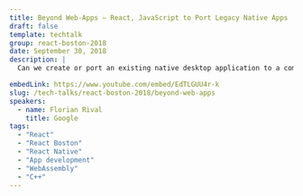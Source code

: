 ```yaml
---
title: Beyond Web-Apps – React, JavaScript to Port Legacy Native Apps
draft: false
template: techtalk
group: react-boston-2018
date: September 30, 2018
description: |
  Can we create or port an existing native desktop application to a complete "React powered" web-app matching (or even exceeding) the quality of the legacy desktop app? Sounds like a good challenge! And this is what I decided to do with my game-making software. This talk will explain all the problems I had and solutions that I used to port my native app written in C++, to a full React + WebAssembly app - while still keeping all existing features! Spoiler alert: At the end, it works.

embedLink: https://www.youtube.com/embed/EdTLGUU4r-k
slug: /tech-talks/react-boston-2018/beyond-web-apps
speakers:
  - name: Florian Rival
    title: Google
tags:
  - "React"
  - "React Boston"
  - "React Native"
  - "App development"
  - "WebAssembly"
  - "C++"
---
```

